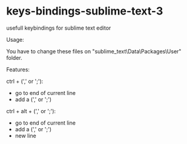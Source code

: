 # keys-bindings-sublime-text-3
usefull keybindings for sublime text editor

Usage:
  
  You have to change these files on "sublime_text\Data\Packages\User" folder.


Features:

 ctrl + (',' or ';'):
  - go to end of current line
  - add a (',' or ';')

 ctrl + alt + (',' or ';'):
  - go to end of current line
  - add a (',' or ';')
  - new line

